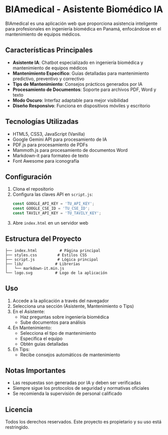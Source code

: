 # BIAmedical - Asistente Biomédico IA

BIAmedical es una aplicación web que proporciona asistencia inteligente para profesionales en ingeniería biomédica en Panamá, enfocándose en el mantenimiento de equipos médicos.

## Características Principales

- **Asistente IA**: Chatbot especializado en ingeniería biomédica y mantenimiento de equipos médicos
- **Mantenimiento Específico**: Guías detalladas para mantenimiento predictivo, preventivo y correctivo
- **Tips de Mantenimiento**: Consejos prácticos generados por IA
- **Procesamiento de Documentos**: Soporte para archivos PDF, Word y texto
- **Modo Oscuro**: Interfaz adaptable para mejor visibilidad
- **Diseño Responsivo**: Funciona en dispositivos móviles y escritorio

## Tecnologías Utilizadas

- HTML5, CSS3, JavaScript (Vanilla)
- Google Gemini API para procesamiento de IA
- PDF.js para procesamiento de PDFs
- Mammoth.js para procesamiento de documentos Word
- Markdown-it para formateo de texto
- Font Awesome para iconografía

## Configuración

1. Clona el repositorio
2. Configura las claves API en `script.js`:
   ```javascript
   const GOOGLE_API_KEY = 'TU_API_KEY';
   const GOOGLE_CSE_ID = 'TU_CSE_ID';
   const TAVILY_API_KEY = 'TU_TAVILY_KEY';
   ```
3. Abre `index.html` en un servidor web

## Estructura del Proyecto

```
├── index.html          # Página principal
├── styles.css         # Estilos CSS
├── script.js          # Lógica principal
├── lib/              # Librerías
│   └── markdown-it.min.js
└── logo.svg          # Logo de la aplicación
```

## Uso

1. Accede a la aplicación a través del navegador
2. Selecciona una sección (Asistente, Mantenimiento o Tips)
3. En el Asistente:
   - Haz preguntas sobre ingeniería biomédica
   - Sube documentos para análisis
4. En Mantenimiento:
   - Selecciona el tipo de mantenimiento
   - Especifica el equipo
   - Obtén guías detalladas
5. En Tips:
   - Recibe consejos automáticos de mantenimiento

## Notas Importantes

- Las respuestas son generadas por IA y deben ser verificadas
- Siempre sigue los protocolos de seguridad y normativas oficiales
- Se recomienda la supervisión de personal calificado

## Licencia

Todos los derechos reservados. Este proyecto es propietario y su uso está restringido.
